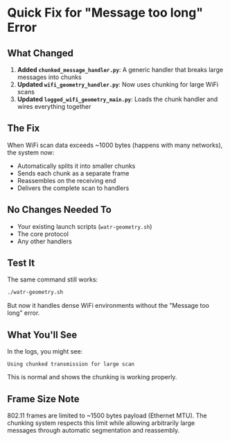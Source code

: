 # Quick Fix for "Message too long" Error

## What Changed

1. **Added `chunked_message_handler.py`**: A generic handler that breaks large messages into chunks
2. **Updated `wifi_geometry_handler.py`**: Now uses chunking for large WiFi scans
3. **Updated `logged_wifi_geometry_main.py`**: Loads the chunk handler and wires everything together

## The Fix

When WiFi scan data exceeds ~1000 bytes (happens with many networks), the system now:
- Automatically splits it into smaller chunks
- Sends each chunk as a separate frame
- Reassembles on the receiving end
- Delivers the complete scan to handlers

## No Changes Needed To

- Your existing launch scripts (`watr-geometry.sh`)
- The core protocol
- Any other handlers

## Test It

The same command still works:
```bash
./watr-geometry.sh
```

But now it handles dense WiFi environments without the "Message too long" error.

## What You'll See

In the logs, you might see:
```
Using chunked transmission for large scan
```

This is normal and shows the chunking is working properly.

## Frame Size Note

802.11 frames are limited to ~1500 bytes payload (Ethernet MTU). The chunking system respects this limit while allowing arbitrarily large messages through automatic segmentation and reassembly.